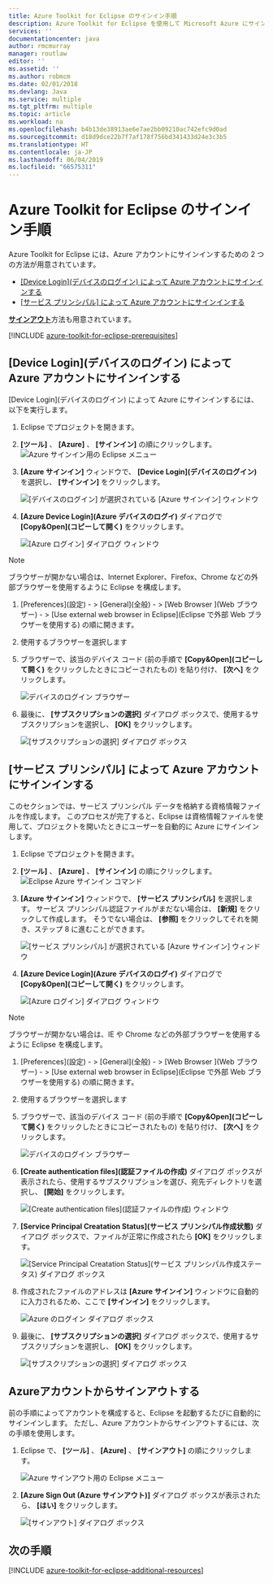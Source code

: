 ```yaml
---
title: Azure Toolkit for Eclipse のサインイン手順
description: Azure Toolkit for Eclipse を使用して Microsoft Azure にサインインする方法について説明します。
services: ''
documentationcenter: java
author: rmcmurray
manager: routlaw
editor: ''
ms.assetid: ''
ms.author: robmcm
ms.date: 02/01/2018
ms.devlang: Java
ms.service: multiple
ms.tgt_pltfrm: multiple
ms.topic: article
ms.workload: na
ms.openlocfilehash: b4b13de38913ae6e7ae2bb09210ac742efc9d0ad
ms.sourcegitcommit: d18d9dce22b7f7af178f756bd341433d24e3c3b5
ms.translationtype: HT
ms.contentlocale: ja-JP
ms.lasthandoff: 06/04/2019
ms.locfileid: "66575311"
---
```

# <a name="sign-in-instructions-for-the-azure-toolkit-for-eclipse"></a>Azure Toolkit for Eclipse のサインイン手順

Azure Toolkit for Eclipse には、Azure アカウントにサインインするための 2 つの方法が用意されています。

  - [[Device Login]\(デバイスのログイン\) によって Azure アカウントにサインインする](#sign-in-to-your-azure-account-by-device-login)
  - [[サービス プリンシパル] によって Azure アカウントにサインインする](#sign-in-to-your-azure-account-by-service-principal)

[**サインアウト**](#sign-out-of-your-azure-account)方法も用意されています。

[!INCLUDE [azure-toolkit-for-eclipse-prerequisites](../includes/azure-toolkit-for-eclipse-prerequisites.md)]

## <a name="sign-in-to-your-azure-account-by-device-login"></a>[Device Login]\(デバイスのログイン\) によって Azure アカウントにサインインする

[Device Login]\(デバイスのログイン\) によって Azure にサインインするには、以下を実行します。

1. Eclipse でプロジェクトを開きます。

2. **[ツール]** 、 **[Azure]** 、 **[サインイン]** の順にクリックします。
   ![Azure サインイン用の Eclipse メニュー][I01]

3. **[Azure サインイン]** ウィンドウで、 **[Device Login]\(デバイスのログイン\)** を選択し、 **[サインイン]** をクリックします。

   ![[デバイスのログイン] が選択されている [Azure サインイン] ウィンドウ][I02]

4. **[Azure Device Login]\(Azure デバイスのログイ\)** ダイアログで **[Copy&Open]\(コピーして開く\)** をクリックします。

   ![[Azure ログイン] ダイアログ ウィンドウ][I03]

> [!NOTE]
>
> ブラウザーが開かない場合は、Internet Explorer、Firefox、Chrome などの外部ブラウザーを使用するように Eclipse を構成します。
>
> 1. [Preferences]\(設定\) - > [General]\(全般\) - > [Web Browser ]\(Web ブラウザー\) - > [Use external web browser in Eclipse]\(Eclipse で外部 Web ブラウザーを使用する\) の順に開きます。
>
> 2. 使用するブラウザーを選択します
>

5. ブラウザーで、該当のデバイス コード (前の手順で **[Copy&Open]\(コピーして開く\)** をクリックしたときにコピーされたもの) を貼り付け、 **[次へ]** をクリックします。

   ![デバイスのログイン ブラウザー][I04]

6. 最後に、 **[サブスクリプションの選択]** ダイアログ ボックスで、使用するサブスクリプションを選択し、 **[OK]** をクリックします。

   ![[サブスクリプションの選択] ダイアログ ボックス][I05]

## <a name="sign-in-to-your-azure-account-by-service-principal"></a>[サービス プリンシパル] によって Azure アカウントにサインインする

このセクションでは、サービス プリンシパル データを格納する資格情報ファイルを作成します。 このプロセスが完了すると、Eclipse は資格情報ファイルを使用して、プロジェクトを開いたときにユーザーを自動的に Azure にサインインします。

1. Eclipse でプロジェクトを開きます。

2. **[ツール]** 、 **[Azure]** 、 **[サインイン]** の順にクリックします。
   ![Eclipse Azure サインイン コマンド][A01]

3. **[Azure サインイン]** ウィンドウで、 **[サービス プリンシパル]** を選択します。 サービス プリンシパル認証ファイルがまだない場合は、 **[新規]** をクリックして作成します。 そうでない場合は、 **[参照]** をクリックしてそれを開き、ステップ 8 に進むことができます。

   ![[サービス プリンシパル] が選択されている [Azure サインイン] ウィンドウ][A02]

4. **[Azure Device Login]\(Azure デバイスのログイ\)** ダイアログで **[Copy&Open]\(コピーして開く\)** をクリックします。

   ![[Azure ログイン] ダイアログ ウィンドウ][A08]

> [!NOTE]
>
> ブラウザーが開かない場合は、IE や Chrome などの外部ブラウザーを使用するように Eclipse を構成します。
>
> 1. [Preferences]\(設定\) - > [General]\(全般\) - > [Web Browser ]\(Web ブラウザー\) - > [Use external web browser in Eclipse]\(Eclipse で外部 Web ブラウザーを使用する\) の順に開きます。
>
> 2. 使用するブラウザーを選択します
>

5. ブラウザーで、該当のデバイス コード (前の手順で **[Copy&Open]\(コピーして開く\)** をクリックしたときにコピーされたもの) を貼り付け、 **[次へ]** をクリックします。

   ![デバイスのログイン ブラウザー][A03]

6. **[Create authentication files]\(認証ファイルの作成\)** ダイアログ ボックスが表示されたら、使用するサブスクリプションを選び、宛先ディレクトリを選択し、 **[開始]** をクリックします。

   ![[Create authentication files]\(認証ファイルの作成\) ウィンドウ][A04]

7. **[Service Principal Creatation Status]\(サービス プリンシパル作成状態\)** ダイアログ ボックスで、ファイルが正常に作成されたら **[OK]** をクリックします。

   ![[Service Principal Creatation Status]\(サービス プリンシパル作成ステータス\) ダイアログ ボックス][A05]

8. 作成されたファイルのアドレスは **[Azure サインイン]** ウィンドウに自動的に入力されるため、ここで **[サインイン]** をクリックします。

   ![Azure のログイン ダイアログ ボックス][A06]

9. 最後に、 **[サブスクリプションの選択]** ダイアログ ボックスで、使用するサブスクリプションを選択し、 **[OK]** をクリックします。

   ![[サブスクリプションの選択] ダイアログ ボックス][A07]

## <a name="sign-out-of-your-azure-account"></a>Azureアカウントからサインアウトする

前の手順によってアカウントを構成すると、Eclipse を起動するたびに自動的にサインインします。 ただし、Azure アカウントからサインアウトするには、次の手順を使用します。

1. Eclipse で、 **[ツール]** 、 **[Azure]** 、 **[サインアウト]** の順にクリックします。

   ![Azure サインアウト用の Eclipse メニュー][L01]

2. **[Azure Sign Out (Azure サインアウト)]** ダイアログ ボックスが表示されたら、 **[はい]** をクリックします。

   ![[サインアウト] ダイアログ ボックス][L02]

## <a name="next-steps"></a>次の手順

[!INCLUDE [azure-toolkit-for-eclipse-additional-resources](../includes/azure-toolkit-for-eclipse-additional-resources.md)]

<!-- URL List -->


<!-- IMG List -->

[I01]: media/azure-toolkit-for-eclipse-sign-in-instructions/I01.png
[I02]: media/azure-toolkit-for-eclipse-sign-in-instructions/I02.png
[I03]: media/azure-toolkit-for-eclipse-sign-in-instructions/I03.png
[I04]: media/azure-toolkit-for-eclipse-sign-in-instructions/I04.png
[I05]: media/azure-toolkit-for-eclipse-sign-in-instructions/I05.png

[A01]: media/azure-toolkit-for-eclipse-sign-in-instructions/A01.png
[A02]: media/azure-toolkit-for-eclipse-sign-in-instructions/A02.png
[A03]: media/azure-toolkit-for-eclipse-sign-in-instructions/A03.png
[A04]: media/azure-toolkit-for-eclipse-sign-in-instructions/A04.png
[A05]: media/azure-toolkit-for-eclipse-sign-in-instructions/A05.png
[A06]: media/azure-toolkit-for-eclipse-sign-in-instructions/A06.png
[A07]: media/azure-toolkit-for-eclipse-sign-in-instructions/A07.png
[A08]: media/azure-toolkit-for-eclipse-sign-in-instructions/A08.png

[L01]: media/azure-toolkit-for-eclipse-sign-in-instructions/L01.png
[L02]: media/azure-toolkit-for-eclipse-sign-in-instructions/L02.png
[L03]: media/azure-toolkit-for-eclipse-sign-in-instructions/L03.png
